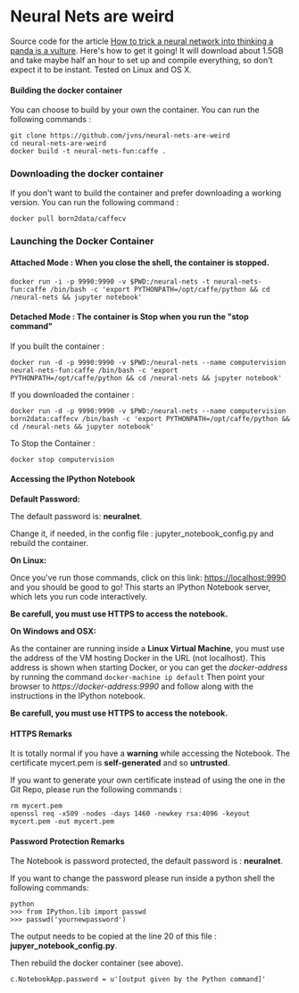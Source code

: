# Neural Nets are weird

Source code for the article [How to trick a neural network into thinking a panda is a vulture](https://codewords.recurse.com/issues/five/why-do-neural-networks-think-a-panda-is-a-vulture). Here's how to get it going! It will download about 1.5GB and take maybe half an hour to set up and compile everything, so don't expect it to be instant. Tested on Linux and OS X.

#### Building the docker container
You can choose to build by your own the container. You can run the following commands :
```
git clone https://github.com/jvns/neural-nets-are-weird
cd neural-nets-are-weird
docker build -t neural-nets-fun:caffe .
```

### Downloading the docker container
If you don't want to build the container and prefer downloading a working version.
You can run the following command : 
```
docker pull born2data/caffecv
```

### Launching the Docker Container 

#### Attached Mode : When you close the shell, the container is stopped.
```
docker run -i -p 9990:9990 -v $PWD:/neural-nets -t neural-nets-fun:caffe /bin/bash -c 'export PYTHONPATH=/opt/caffe/python && cd /neural-nets && jupyter notebook'
```

#### Detached Mode : The container is Stop when you run the "stop command"
If you built the container :
```
docker run -d -p 9990:9990 -v $PWD:/neural-nets --name computervision neural-nets-fun:caffe /bin/bash -c 'export PYTHONPATH=/opt/caffe/python && cd /neural-nets && jupyter notebook'
```
If you downloaded the container :
```
docker run -d -p 9990:9990 -v $PWD:/neural-nets --name computervision born2data:caffecv /bin/bash -c 'export PYTHONPATH=/opt/caffe/python && cd /neural-nets && jupyter notebook'
```
To Stop the Container : 
```
docker stop computervision
```

#### Accessing the IPython Notebook

**Default Password:** 

The default password is: **neuralnet**.

Change it, if needed, in the config file : jupyter_notebook_config.py and rebuild the container.

**On Linux:**

Once you've run those commands, click on this link: [https://localhost:9990](https://localhost:9990/) and you should be good to go! This starts an IPython Notebook server, which lets you run code interactively.

**Be carefull, you must use HTTPS to access the notebook.**

**On Windows and OSX:** 

As the container are running inside a **Linux Virtual Machine**, you must use the address of the VM hosting Docker in the URL (not localhost). This address is shown when starting Docker, or you can get the *docker-address* by running the command ````docker-machine ip default```` Then point your browser to *https://docker-address:9990* and follow along with the instructions in the IPython notebook.

**Be carefull, you must use HTTPS to access the notebook.**

#### HTTPS Remarks

It is totally normal if you have a **warning** while accessing the Notebook. The certificate mycert.pem is **self-generated** and so **untrusted**.

If you want to generate your own certificate instead of using the one in the Git Repo, please run the following commands :

```
rm mycert.pem
openssl req -x509 -nodes -days 1460 -newkey rsa:4096 -keyout mycert.pem -out mycert.pem
```

#### Password Protection Remarks

The Notebook is password protected, the default password is : **neuralnet**.

If you want to change the password please run inside a python shell the following commands:
```
python
>>> from IPython.lib import passwd
>>> passwd('yournewpassword') 
```

The output needs to be copied at the line 20 of this file : **jupyer_notebook_config.py**.

Then rebuild the docker container (see above).
```
c.NotebookApp.password = u'[output given by the Python command]'
```

